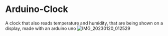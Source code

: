 # Arduino-Clock
A clock that also reads temperature and humidity, that are being shown on a display, made with an arduino uno
![IMG_20230120_012529](https://github.com/user-attachments/assets/bac15821-2860-4b7f-a21d-97f8acb755c9)
